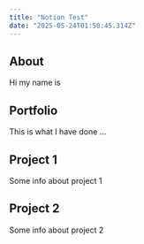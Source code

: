 ```yaml
---
title: "Notion Test"
date: "2025-05-24T01:50:45.314Z"
---
```



## About

Hi my name is


## Portfolio

This is what I have done …


## Project 1

Some info about project 1


## Project 2

Some info about project 2

